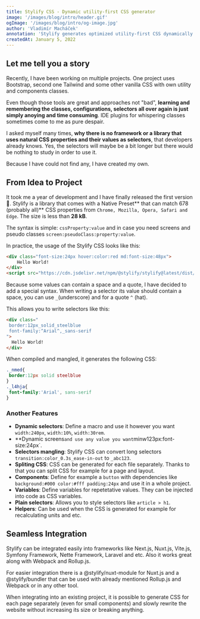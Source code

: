 ```yaml
---
title: Stylify CSS - Dynamic utility-first CSS generator
image: '/images/blog/intro/header.gif'
ogImage: '/images/blog/intro/og-image.jpg'
author: 'Vladimír Macháček'
annotation: 'Stylify generates optimized utility-first CSS dynamically based on what you write. Write HTML. Get CSS. 🚀'
createdAt: January 5, 2022
---
```


## Let me tell you a story
Recently, I have been working on multiple projects. One project uses Bootstrap, second one Tailwind and some other vanilla CSS with own utility and components classes.

Even though those tools are great and approaches not "bad", **learning and remembering the classes, configurations, selectors all over again is just simply anoying and time consuming**. IDE plugins for whispering classes sometimes come to me as pure despair.

I asked myself many times, **why there is no framework or a library that uses natural CSS properties and their values as selectors**, that developers already knows. Yes, the selectors will maybe be a bit longer but there would be nothing to study in order to use it.

Because I have could not find any, I have created my own.

## From Idea to Project

It took me a year of development and I have finally released the first version 🎉.
<nuxt-link to="/">Stylify</nuxt-link> is a library that comes with a <nuxt-link to="/docs/stylify/native-preset">Native Preset</nuxt-link>** that can match 678 (probably all)** CSS properties from `Chrome, Mozilla, Opera, Safari and Edge`. The size is less than **28 kB**.

The syntax is simple: `cssProperty:value` and in case you need screens and pseudo classes `screen:pseudoClass:property:value`.

In practice, the usage of the Stylify CSS looks like this:
```html
<div class="font-size:24px hover:color:red md:font-size:48px">
    Hello World!
</div>
<script src="https://cdn.jsdelivr.net/npm/@stylify/stylify@latest/dist/stylify.min.js"></script>
```
Because some values can contain a space and a quote, I have decided to add a special syntax. When writing a selector its value should contain a space, you can use `_`(underscore) and for a quote `^` (hat).

This allows you to write selectors like this:

```html
<div class="
 border:12px_solid_steelblue
 font-family:^Arial^,_sans-serif
">
  Hello World!
</div>
```

When compiled and mangled, it generates the following CSS:

```css
._nmed{
 border:12px solid steelblue
}
._l4hja{
 font-family:'Arial', sans-serif
}
```

### Another Features
- **<nuxt-link to="/docs/stylify/compiler#macros">Dynamic selectors</nuxt-link>**: Define a macro and use it however you want `width:240px`, `width:10%`, `width:30rem`.
- **<nuxt-link to="/docs/stylify/compiler#logical-operands-in-screens)**: You can combine screens using logical operands like `||` and `&&` => `sm&&tolg:font-size:48px xl&&dark:color:rgba(200,200,200,0.5">Dynamic screens</nuxt-link>` and use any value you want `minw123px:font-size:24px`.
- **Selectors mangling**: Stylify CSS can convert long selectors `transition:color_0.3s_ease-in-out` to `_abc123`.
- **Spliting CSS**: CSS can be generated for each file separately. Thanks to that you can split CSS for example for a page and layout.
- **<nuxt-link to="/docs/stylify/compiler#components">Components</nuxt-link>**: Define for example a `button` with dependencies like `background:#000 color:#fff padding:24px` and use it in a whole project.
- **<nuxt-link to="/docs/stylify/compiler#variables">Variables</nuxt-link>**: Define variables for repetetative values. They can be injected into code as CSS variables.
- **<nuxt-link to="/docs/stylify/compiler#customselectors">Plain selectors</nuxt-link>**: Allows you to style selectors like `article > h1`.
- **<nuxt-link to="/docs/stylify/compiler#helpers">Helpers</nuxt-link>**: Can be used when the CSS is generated for example for recalculating units and etc.

## Seamless Integration
Stylify can be integrated easily into frameworks like <nuxt-link to="/docs/integrations/nextjs">Next.js</nuxt-link>, <nuxt-link to="/docs/integrations/nuxtjs">Nuxt.js</nuxt-link>, <nuxt-link to="/docs/integrations/vitejs">Vite.js</nuxt-link>, <nuxt-link to="/docs/integrations/symfony">Symfony Framework</nuxt-link>, <nuxt-link to="/docs/integrations/nette">Nette Framework</nuxt-link>, <nuxt-link to="/docs/integrations/laravel">Laravel</nuxt-link> and etc. Also it works great along with <nuxt-link to="/docs/integrations/webpack">Webpack</nuxt-link> and <nuxt-link to="/docs/integrations/rollupjs">Rollup.js</nuxt-link>.

For easier integration there is a <nuxt-link to="/docs/nuxt-module">@stylify/nuxt-module</nuxt-link> for Nuxt.js and a <nuxt-link to="/docs/bundler">@stylify/bundler</nuxt-link> that can be used with already mentioned Rollup.js and Webpack or in any other tool.

When integrating into an existing project, it is possible to generate CSS for each page separately (even for small components) and <nuxt-link to="/docs/get-started/migrating-to-stylify">slowly rewrite the website</nuxt-link> without increasing its size or breaking anything.
